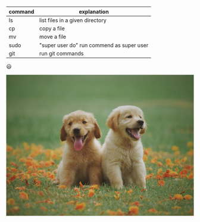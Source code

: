 |command |explanation
|---|---|
ls|list files in a given directory
cp|copy a file
mv|move a file
sudo|"super user do" run commend as super user
git|run git commands


:smiley:

![Image of dog](./dog.jpeg)


